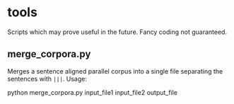 tools
=====

Scripts which may prove useful in the future. Fancy coding not guaranteed.

## merge_corpora.py

Merges a sentence aligned parallel corpus into a single file separating the
sentences with `|||`. Usage:

  python merge_corpora.py input_file1 input_file2 output_file
